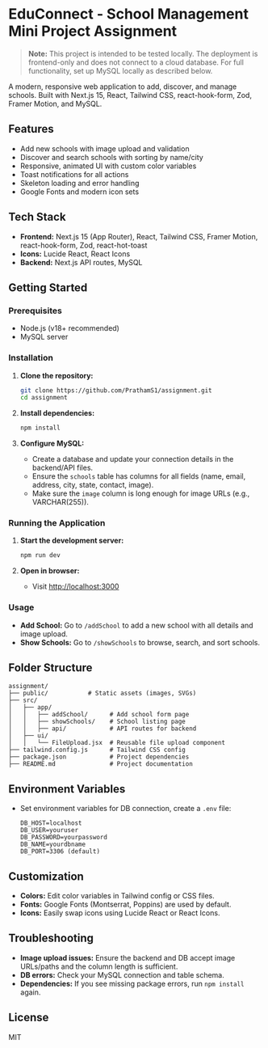# EduConnect - School Management Mini Project Assignment

> **Note:** This project is intended to be tested locally. The deployment is frontend-only and does not connect to a cloud database. For full functionality, set up MySQL locally as described below.

A modern, responsive web application to add, discover, and manage schools. Built with Next.js 15, React, Tailwind CSS, react-hook-form, Zod, Framer Motion, and MySQL.

## Features

- Add new schools with image upload and validation
- Discover and search schools with sorting by name/city
- Responsive, animated UI with custom color variables
- Toast notifications for all actions
- Skeleton loading and error handling
- Google Fonts and modern icon sets

## Tech Stack

- **Frontend:** Next.js 15 (App Router), React, Tailwind CSS, Framer Motion, react-hook-form, Zod, react-hot-toast
- **Icons:** Lucide React, React Icons
- **Backend:** Next.js API routes, MySQL

## Getting Started

### Prerequisites

- Node.js (v18+ recommended)
- MySQL server

### Installation

1. **Clone the repository:**

   ```bash
   git clone https://github.com/PrathamS1/assignment.git
   cd assignment
   ```

2. **Install dependencies:**

   ```bash
   npm install
   ```

3. **Configure MySQL:**
   - Create a database and update your connection details in the backend/API files.
   - Ensure the `schools` table has columns for all fields (name, email, address, city, state, contact, image).
   - Make sure the `image` column is long enough for image URLs (e.g., VARCHAR(255)).

### Running the Application

1. **Start the development server:**

   ```bash
   npm run dev
   ```

2. **Open in browser:**
   - Visit [http://localhost:3000](http://localhost:3000)

### Usage

- **Add School:** Go to `/addSchool` to add a new school with all details and image upload.
- **Show Schools:** Go to `/showSchools` to browse, search, and sort schools.

## Folder Structure

```
assignment/
├── public/           # Static assets (images, SVGs)
├── src/
│   ├── app/
│   │   ├── addSchool/      # Add school form page
│   │   ├── showSchools/    # School listing page
│   │   ├── api/            # API routes for backend
│   ├── ui/
│   │   └── FileUpload.jsx  # Reusable file upload component
├── tailwind.config.js      # Tailwind CSS config
├── package.json            # Project dependencies
├── README.md               # Project documentation
```

## Environment Variables

- Set environment variables for DB connection, create a `.env` file:

  ```env
  DB_HOST=localhost
  DB_USER=youruser
  DB_PASSWORD=yourpassword
  DB_NAME=yourdbname
  DB_PORT=3306 (default)
  ```

## Customization

- **Colors:** Edit color variables in Tailwind config or CSS files.
- **Fonts:** Google Fonts (Montserrat, Poppins) are used by default.
- **Icons:** Easily swap icons using Lucide React or React Icons.

## Troubleshooting

- **Image upload issues:** Ensure the backend and DB accept image URLs/paths and the column length is sufficient.
- **DB errors:** Check your MySQL connection and table schema.
- **Dependencies:** If you see missing package errors, run `npm install` again.

## License

MIT
